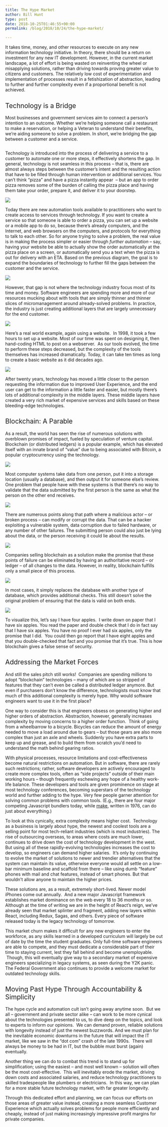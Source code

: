 ```yaml
---
title: The Hype Market
author: Bill Hunt
type: post
date: 2018-10-25T01:46:55+00:00
permalink: /blog/2018/10/24/the-hype-market/

---
```

<span style="font-weight: 400;">It takes time, money, and other resources to execute on any new information technology initiative. In theory, there should be a return on investment for any new IT development. However, in the current market landscape, a lot of effort is being wasted on reinventing the wheel or misapplying solutions, rather than driving towards proving greater value to citizens and customers. The relatively low cost of experimentation and implementation of processes result in a fetishization of abstraction, leading to further and further complexity even if a proportional benefit is not achieved. </span><!--more-->

## <span style="font-weight: 400;">Technology is a Bridge</span>

<span style="font-weight: 400;">Most businesses and government services aim to connect a person’s intention to an outcome. Whether we’re helping someone call a restaurant to make a reservation, or helping a Veteran to understand their benefits, we’re aiding someone to solve a problem. In short, we’re bridging the gap between a customer and a service.</span>


<img class="alignnone size-full wp-image-1241" src="/uploads/2018/10/1-user-service.png" alt=""  />

<span style="font-weight: 400;">Technology is introduced into the process of delivering a service to a customer to automate one or more steps, it effectively shortens the gap. In general, technology is not seamless in this process &#8211; that is, there are almost always steps between the customer’s intent and the resulting action that have to be filled through human intervention or additional services. You can’t think “pizza” and have a pizza instantly appear  &#8211; but an app to order pizza removes some of the burden of calling the pizza place and having them take your order, prepare it, and deliver it to your doorstep.</span>


<img class="alignnone size-full wp-image-1242" src="/uploads/2018/10/2-technology.png" />

<span style="font-weight: 400;">Today there are new automation tools available to practitioners who want to create access to services through technology. If you want to create a service so that someone is able to order a pizza, you can set up a website or a mobile app to do so, because there’s already computers, and the Internet, and web browsers on the computers, and protocols for everything to talk to each other. So for anyone trying to solve a problem, the real value is in making the process simpler or easier through </span>_<span style="font-weight: 400;">further</span>_ _<span style="font-weight: 400;">automation</span>_ <span style="font-weight: 400;">&#8211; say, having your website be able to actually show the order automatically at the pizza place on a screen, or automatically send you a text when the pizza is out for delivery with an ETA. Based on the previous diagram, the goal is to expand the boundaries of technology to further fill the gaps between the customer and the service.</span>


<img class="alignnone size-full wp-image-1243" src="/uploads/2018/10/3-potential-value.png" />

<span style="font-weight: 400;">However, that gap is not where the technology industry focus most of its time and money. Software engineers are spending more and more of our resources mucking about with tools that are simply thinner and thinner slices of micromanagement around already-solved problems. In practice, the industry is just creating additional layers that are largely unnecessary for the end customer.</span>


<img class="alignnone size-full wp-image-1244" src="/uploads/2018/10/4-complexity.png" />

<span style="font-weight: 400;">Here’s a real world example, again using a website.  In 1998, it took a few hours to set up a website. Most of our time was spent on designing it, then hand-coding HTML to post on a webserver.  As our tools evolved, the time to perform these steps decreased, but the complexity of the tools themselves has increased dramatically. Today, it can take ten times as long to create a basic website as it did decades ago.</span>


<img class="alignnone size-full wp-image-1245" src="/uploads/2018/10/5-website.png" />

<span style="font-weight: 400;">After twenty years, technology has moved a little closer to the person requesting the information due to improved User Experience, and the end user can get to the information a little faster and easier, but mostly there’s lots of additional complexity in the middle layers. These middle layers have created a very rich market of expensive services and skills based on these bleeding-edge technologies.</span>

## <span style="font-weight: 400;">Blockchain: A Parable</span>

<span style="font-weight: 400;">As a result, the world has seen the rise of numerous solutions with overblown promises of impact, fueled by speculation of venture capital. Blockchain (or distributed ledgers) is a popular example, which has elevated itself with an innate brand of “value” due to being associated with Bitcoin, a popular cryptocurrency using the technology. </span>


<img class="alignnone size-full wp-image-1246" src="/uploads/2018/10/bc-1-traditional.png" />

<span style="font-weight: 400;">Most computer systems take data from one person, put it into a storage location (usually a database), and then output it for someone else’s review. One problem that people have with these systems is that there’s no way to validate that the data submitted by the first person is the same as what the person on the other end receives.</span>


<img class="alignnone size-full wp-image-1247" src="/uploads/2018/10/bc-2-vulnerabilities.png" />

<span style="font-weight: 400;">There are numerous points along that path where a malicious actor &#8211; or broken process &#8211; can modify or corrupt the data. That can be a hacker exploiting a vulnerable system, data corruption due to failed hardware, or any number of other failures. The submitting person could also just be lying about the data, or the person receiving it could lie about the results. </span>


<img class="alignnone size-full wp-image-1248" src="/uploads/2018/10/bc-3-think.png" />

<span style="font-weight: 400;">Companies selling blockchain as a solution make the promise that these points of failure can be eliminated by having an authoritative record &#8211; or ledger &#8211; of all changes to the data. However, in reality, blockchain fulfills only a small piece of this process.</span>


<img class="alignnone size-full wp-image-1249" src="/uploads/2018/10/bc-4-real.png" />

<span style="font-weight: 400;">In most cases, it simply replaces the database with another type of database, which provides additional checks. This still doesn’t solve the original problem of ensuring that the data is valid on both ends.</span>


<img class="alignnone size-full wp-image-1250" src="/uploads/2018/10/bc-5-vulnerabilities.png" />

<span style="font-weight: 400;">To visualize this, let’s say I have four apples.  I write down on paper that I have six apples. You read the paper and double check that I do in fact say that I have six apples. You have no proof I ever had six apples, only the promise that I did.  You could then go report that I have eight apples and that you double-checked that fact and you promise that it’s true. This is how blockchain gives a false sense of security.</span>

## <span style="font-weight: 400;">Addressing the Market Forces</span>

<span style="font-weight: 400;">And still the sales pitch still works!  Companies are spending millions to adopt “blockchain” technologies &#8211; many of which are so stripped of features that they can’t even be called a distributed ledger anymore. But even if purchasers don’t know the difference, technologists must know that much of this additional complexity is merely hype. Why would software engineers want to use it in the first place?</span>

<span style="font-weight: 400;">One way to consider this is that engineers obsess on generating higher and higher orders of abstraction. Abstraction, however, generally increases complexity by moving concerns to a higher order function.  Think of going from a wheelbarrow to a bicycle. Bicycles can reduce the amount of energy needed to move a load around due to gears &#8211; but those gears are also more complex than just an axle and wheels. Suddenly you have extra parts to keep up and grease, and to build them from scratch you’d need to understand the math behind gearing ratios.</span>

<span style="font-weight: 400;">With physical processes, resource limitations and cost-effectiveness become natural restrictions on automation. But in software, there are rarely such restrictions; rather, software developers are actively encouraged to create more complex tools, often as “side projects” outside of their main working hours &#8211; though frequently eschewing any hope of a healthy work-life balance. These developers and tools are given prominence on stage at most technology conferences, becoming superstars of the technology world and further adding to the hype. Very few people garner attention for solving common problems with common tools. (E.g., there are four major competing Javascript bundlers today, while </span>[<span style="font-weight: 400;">make</span>][1]<span style="font-weight: 400;">, written in 1976, can do just about everything.)</span>

<span style="font-weight: 400;">To look at this cynically, extra complexity means higher cost.  Technology as a business is largely about hype, the newest and coolest tools are a selling point for most tech-reliant industries (which is most industries). The rise of outsourcing overseas, to areas where costs are much lower, continues to drive down the cost of technology development in the west. But using all of these rapidly-evolving technologies increases the cost to develop, so engineers can demand higher salaries.  It’s only by continuing to evolve the market of solutions to newer and trendier alternatives that the system can maintain its value, otherwise everyone would all settle on a low-bar minimum baseline and scaffold from there &#8211; like using dumb “feature” phones with mail and chat features, instead of smart phones. But that wouldn’t allow anyone to maintain the higher prices.</span>

<span style="font-weight: 400;">These solutions are, as a result, extremely short-lived. Newer model iPhones come out annually.  And a new major Javascript framework establishes market dominance on the web every 18 to 36 months or so. Although at the time of writing we are in the height of React’s reign, we’ve already seen that market splinter and fragment, adding new layers within React, including Redux, Sagas, and others. Every piece of software released today is the legacy technology of tomorrow.</span>

<span style="font-weight: 400;">This market churn makes it difficult for any new engineers to enter the workforce, as any skills learned in a developed curriculum will largely be out of date by the time the student graduates. Only full-time software engineers are able to compete, and they must dedicate a considerable part of their time to staying current, lest they fall behind and become unemployable.  Though, this will eventually give way to a secondary market of expensive engineers specializing in legacy systems, as seen during the Y2K panic. The Federal Government also continues to provide a welcome market for outdated technology skills.</span>

## <span style="font-weight: 400;">Moving Past Hype Through Accountability & Simplicity</span>

<span style="font-weight: 400;">The hype cycle and automation cult isn’t going away anytime soon.  But we all &#8211; government and private sector alike &#8211; can work to be more cynical about the technologies presented to us, to dive deep on the topics, and look to experts to inform our opinions.  We can demand proven, reliable solutions with longevity instead of just the newest buzzwords. And we must plan for the inevitable economic downturns in the future that will impact the IT market, like we saw in the “dot com” crash of the late 1990s.  There will always be money to be had in IT, but the bubble must burst (again) eventually.</span>

<span style="font-weight: 400;">Another thing we can do to combat this trend is to stand up for simplification; using the easiest &#8211; and most well known &#8211; solution will often be the most cost-effective.  This will inevitably erode the market, driving down costs and associated salaries, and reduce technology practitioners to skilled tradespeople like plumbers or electricians.  In this way, we can plan for a more stable future technology market, with far greater longevity.</span>

<span style="font-weight: 400;">Through this dedicated effort and planning, we can focus our efforts on those areas of greater value instead, creating a more seamless Customer Experience which actually solves problems for people more efficiently and cheaply, instead of just making increasingly impressive profit margins for private companies.</span>

 [1]: https://www.gnu.org/software/make/manual/make.html